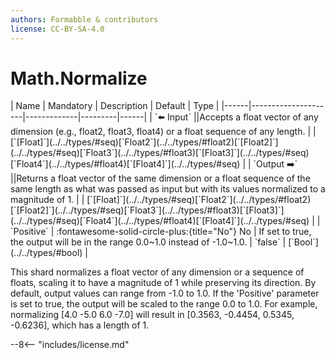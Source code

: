 ```yaml
---
authors: Formabble & contributors
license: CC-BY-SA-4.0
---
```



# Math.Normalize

<div class="sh-parameters" markdown="1">
| Name | Mandatory | Description | Default | Type |
|------|---------------------|-------------|---------|------|
| `⬅️ Input` ||Accepts a float vector of any dimension (e.g., float2, float3, float4) or a float sequence of any length. | | [`[Float]`](../../types/#seq)[`Float2`](../../types/#float2)[`[Float2]`](../../types/#seq)[`Float3`](../../types/#float3)[`[Float3]`](../../types/#seq)[`Float4`](../../types/#float4)[`[Float4]`](../../types/#seq) |
| `Output ➡️` ||Returns a float vector of the same dimension or a float sequence of the same length as what was passed as input but with its values normalized to a magnitude of 1. | | [`[Float]`](../../types/#seq)[`Float2`](../../types/#float2)[`[Float2]`](../../types/#seq)[`Float3`](../../types/#float3)[`[Float3]`](../../types/#seq)[`Float4`](../../types/#float4)[`[Float4]`](../../types/#seq) |
| `Positive` | :fontawesome-solid-circle-plus:{title="No"} No  | If set to true, the output will be in the range 0.0~1.0 instead of -1.0~1.0. | `false` | [`Bool`](../../types/#bool) |

</div>

This shard normalizes a float vector of any dimension or a sequence of floats, scaling it to have a magnitude of 1 while preserving its direction. By default, output values can range from -1.0 to 1.0. If the 'Positive' parameter is set to true, the output will be scaled to the range 0.0 to 1.0. For example, normalizing [4.0 -5.0 6.0 -7.0] will result in [0.3563, -0.4454, 0.5345, -0.6236], which has a length of 1. 

--8<-- "includes/license.md"

